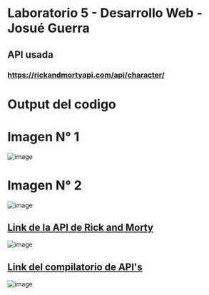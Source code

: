 # Laboratorio 5  - Desarrollo Web - Josué Guerra

## API usada
### https://rickandmortyapi.com/api/character/

# Output del codigo 
  # Imagen N° 1
  ![image](https://github.com/user-attachments/assets/93681d38-59f1-4704-8cd4-2bde7c87a83b)
  # Imagen N° 2
  ![image](https://github.com/user-attachments/assets/6a3b77e8-8fcd-4b99-bc9f-5e523391c661)


## [Link de la API de Rick and Morty](https://breakingbadquotes.xyz/)
![image](https://github.com/user-attachments/assets/d908d655-7e1b-41b7-b6aa-c335c2bc00ba)



## [Link del compilatorio de API's](https://public-api-lists.github.io/public-api-lists/)
![image](https://github.com/user-attachments/assets/23de2609-cd11-444f-9059-cfa5a5fb4460)




